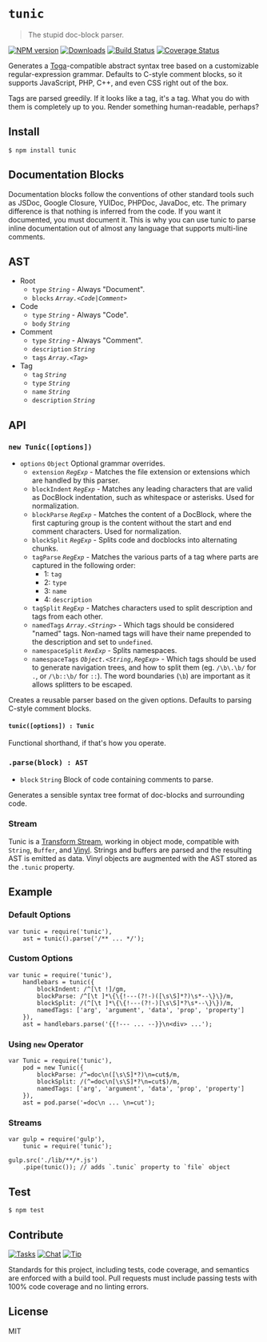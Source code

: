 # `tunic`

> The stupid doc-block parser.

[![NPM version][npm-img]][npm-url] [![Downloads][downloads-img]][npm-url] [![Build Status][travis-img]][travis-url] [![Coverage Status][coveralls-img]][coveralls-url]

Generates a [Toga](http://togajs.github.io)-compatible abstract syntax tree based on a customizable regular-expression grammar. Defaults to C-style comment blocks, so it supports JavaScript, PHP, C++, and even CSS right out of the box.

Tags are parsed greedily. If it looks like a tag, it's a tag. What you do with them is completely up to you. Render something human-readable, perhaps?

## Install

    $ npm install tunic

## Documentation Blocks

Documentation blocks follow the conventions of other standard tools such as JSDoc, Google Closure, YUIDoc, PHPDoc, JavaDoc, etc. The primary difference is that nothing is inferred from the code. If you want it documented, you must document it. This is why you can use tunic to parse inline documentation out of almost any language that supports multi-line comments.

## AST

- Root
  - `type` _`String`_ - Always "Document".
  - `blocks` _`Array.<Code|Comment>`_
- Code
  - `type` _`String`_ - Always "Code".
  - `body` _`String`_
- Comment
  - `type` _`String`_ - Always "Comment".
  - `description` _`String`_
  - `tags` _`Array.<Tag>`_
- Tag
  - `tag` _`String`_
  - `type` _`String`_
  - `name` _`String`_
  - `description` _`String`_

## API

### `new Tunic([options])`

- `options` `Object` Optional grammar overrides.
  - `extension` _`RegExp`_ - Matches the file extension or extensions which are handled by this parser.
  - `blockIndent` _`RegExp`_ - Matches any leading characters that are valid as DocBlock indentation, such as whitespace or asterisks. Used for normalization.
  - `blockParse` _`RegExp`_ - Matches the content of a DocBlock, where the first capturing group is the content without the start and end comment characters. Used for normalization.
  - `blockSplit` _`RegExp`_ - Splits code and docblocks into alternating chunks.
  - `tagParse` _`RegExp`_ - Matches the various parts of a tag where parts are captured in the following order:
    - 1: `tag`
    - 2: `type`
    - 3: `name`
    - 4: `description`
  - `tagSplit` _`RegExp`_ - Matches characters used to split description and tags from each other.
  - `namedTags` _`Array.<String>`_ - Which tags should be considered "named" tags. Non-named tags will have their name prepended to the description and set to `undefined`.
  - `namespaceSplit` _`RexExp`_ - Splits namespaces.
  - `namespaceTags` _`Object.<String,RegExp>`_ - Which tags should be used to generate navigation trees, and how to split them (eg. `/\b\.\b/` for `.`, or `/\b::\b/` for `::`). The word boundaries (`\b`) are important as it allows splitters to be escaped.

Creates a reusable parser based on the given options. Defaults to parsing C-style comment blocks.

#### `tunic([options]) : Tunic`

Functional shorthand, if that's how you operate.

### `.parse(block) : AST`

- `block` `String` Block of code containing comments to parse.

Generates a sensible syntax tree format of doc-blocks and surrounding code.

### Stream

Tunic is a [Transform Stream](http://nodejs.org/api/stream.html#stream_class_stream_transform), working in object mode, compatible with `String`, `Buffer`, and [Vinyl](https://github.com/wearefractal/vinyl). Strings and buffers are parsed and the resulting AST is emitted as data. Vinyl objects are augmented with the AST stored as the `.tunic` property.

## Example

### Default Options

    var tunic = require('tunic'),
        ast = tunic().parse('/** ... */');

### Custom Options

    var tunic = require('tunic'),
        handlebars = tunic({
            blockIndent: /^[\t !]/gm,
            blockParse: /^[\t ]*\{\{!---(?!-)([\s\S]*?)\s*--\}\}/m,
            blockSplit: /(^[\t ]*\{\{!---(?!-)[\s\S]*?\s*--\}\})/m,
            namedTags: ['arg', 'argument', 'data', 'prop', 'property']
        }),
        ast = handlebars.parse('{{!--- ... --}}\n<div> ...');

### Using `new` Operator

    var Tunic = require('tunic'),
        pod = new Tunic({
            blockParse: /^=doc\n([\s\S]*?)\n=cut$/m,
            blockSplit: /(^=doc\n[\s\S]*?\n=cut$)/m,
            namedTags: ['arg', 'argument', 'data', 'prop', 'property']
        }),
        ast = pod.parse('=doc\n ... \n=cut');

### Streams

    var gulp = require('gulp'),
        tunic = require('tunic');

    gulp.src('./lib/**/*.js')
        .pipe(tunic()); // adds `.tunic` property to `file` object

## Test

    $ npm test

## Contribute

[![Tasks][waffle-img]][waffle-url] [![Chat][gitter-img]][gitter-url] [![Tip][gittip-img]][gittip-url]

Standards for this project, including tests, code coverage, and semantics are enforced with a build tool. Pull requests must include passing tests with 100% code coverage and no linting errors.

## License

MIT

[coveralls-img]: http://img.shields.io/coveralls/togajs/tunic/master.svg?style=flat-square
[coveralls-url]: https://coveralls.io/r/togajs/tunic
[downloads-img]: http://img.shields.io/npm/dm/tunic.svg?style=flat-square
[gitter-img]:    http://img.shields.io/badge/chat-togajs/toga-blue.svg?style=flat-square
[gitter-url]:    https://gitter.im/togajs/toga
[gittip-img]:    http://img.shields.io/gittip/shannonmoeller.svg?style=flat-square
[gittip-url]:    https://www.gittip.com/shannonmoeller
[npm-img]:       http://img.shields.io/npm/v/tunic.svg?style=flat-square
[npm-url]:       https://npmjs.org/package/tunic
[travis-img]:    http://img.shields.io/travis/togajs/tunic.svg?style=flat-square
[travis-url]:    https://travis-ci.org/togajs/tunic
[waffle-img]:    http://img.shields.io/github/issues/togajs/tunic.svg?style=flat-square
[waffle-url]:    http://waffle.io/togajs/tunic
